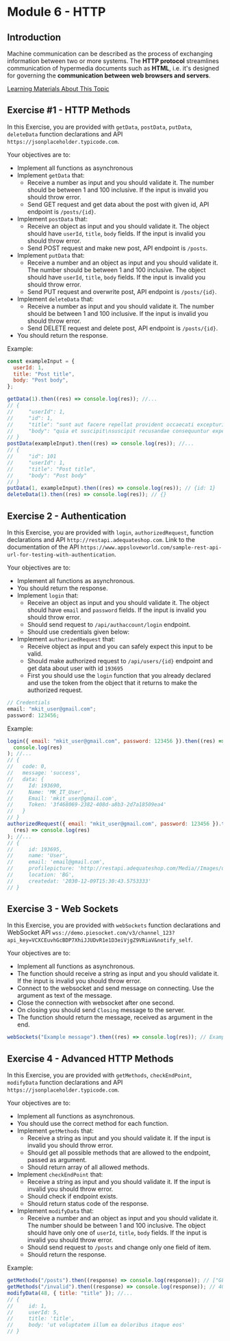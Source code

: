 # Module 6 - HTTP

## Introduction

Machine communication can be described as the process of exchanging information between two or more systems. The **HTTP protocol** streamlines communication of hypermedia documents such as **HTML**, i.e. it's designed for governing the **communication between web browsers and servers**.

[Learning Materials About This Topic](https://www.notion.so/mkit/HTTP-9398181e010841529abd2ba6ba51657d)

## Exercise #1 - HTTP Methods

In this Exercise, you are provided with `getData`, `postData`, `putData`, `deleteData` function declarations and API `https://jsonplaceholder.typicode.com`.

Your objectives are to:

- Implement all functions as asynchronous
- Implement `getData` that:
  - Receive a number as input and you should validate it. The number should be between 1 and 100 inclusive. If the input is invalid you should throw error.
  - Send GET request and get data about the post with given id, API endpoint is `/posts/{id}`.
- Implement `postData` that:
  - Receive an object as input and you should validate it. The object should have `userId`, `title`, `body` fields. If the input is invalid you should throw error.
  - Send POST request and make new post, API endpoint is `/posts`.
- Implement `putData` that:
  - Receive a number and an object as input and you should validate it. The number should be between 1 and 100 inclusive. The object should have `userId`, `title`, `body` fields. If the input is invalid you should throw error.
  - Send PUT request and overwrite post, API endpoint is `/posts/{id}`.
- Implement `deleteData` that:
  - Receive a number as input and you should validate it. The number should be between 1 and 100 inclusive. If the input is invalid you should throw error.
  - Send DELETE request and delete post, API endpoint is `/posts/{id}`.
- You should return the response.

Example:

```js
const exampleInput = {
  userId: 1,
  title: "Post title",
  body: "Post body",
};

getData(1).then((res) => console.log(res)); //...
// {
//     "userId": 1,
//     "id": 1,
//     "title": "sunt aut facere repellat provident occaecati excepturi optio reprehenderit",
//     "body": "quia et suscipit\nsuscipit recusandae consequuntur expedita et cum\nreprehenderit molestiae ut ut quas totam\nnostrum rerum est autem sunt rem eveniet architecto"
// }
postData(exampleInput).then((res) => console.log(res)); //...
// {
//     "id": 101
//     "userId": 1,
//     "title": "Post title",
//     "body": "Post body"
// }
putData(1, exampleInput).then((res) => console.log(res)); // {id: 1}
deleteData(1).then((res) => console.log(res)); // {}
```

## Exercise 2 - Authentication

In this Exercise, you are provided with `login`, `authorizedRequest`, function declarations and API `http://restapi.adequateshop.com`. Link to the documentation of the API `https://www.appsloveworld.com/sample-rest-api-url-for-testing-with-authentication`.

Your objectives are to:

- Implement all functions as asynchronous.
- You should return the response.
- Implement `login` that:
  - Receive an object as input and you should validate it. The object should have `email` and `password` fields. If the input is invalid you should throw error.
  - Should send request to `/api/authaccount/login` endpoint.
  - Should use credentials given below:
- Implement `authorizedRequest` that:
  - Receive object as input and you can safely expect this input to be valid.
  - Should make authorized request to `/api/users/{id}` endpoint and get data about user with id `193695`
  - First you should use the `login` function that you already declared and use the token from the object that it returns to make the authorized request.

```js
// Credentials
email: "mkit_user@gmail.com";
password: 123456;
```

Example:

```js
login({ email: "mkit_user@gmail.com", password: 123456 }).then((res) =>
  console.log(res)
); //...
// {
//   code: 0,
//   message: 'success',
//   data: {
//     Id: 193690,
//     Name: 'MK_IT_User',
//     Email: 'mkit_user@gmail.com',
//     Token: '3f468069-2382-408d-a8b3-2d7a18509ea4'
//   }
// }
authorizedRequest({ email: "mkit_user@gmail.com", password: 123456 }).then(
  (res) => console.log(res)
); //...
// {
//     id: 193695,
//     name: 'User',
//     email: 'email@gmail.com',
//     profilepicture: 'http://restapi.adequateshop.com/Media//Images/userimageicon.png',
//     location: 'BG',
//     createdat: '2030-12-09T15:30:43.5753333'
// }
```

## Exercise 3 - Web Sockets

In this Exercise, you are provided with `webSockets` function declarations and WebSocket API `wss://demo.piesocket.com/v3/channel_123?api_key=VCXCEuvhGcBDP7XhiJJUDvR1e1D3eiVjgZ9VRiaV&notify_self`.

Your objectives are to:

- Implement all functions as asynchronous.
- The function should receive a string as input and you should validate it. If the input is invalid you should throw error.
- Connect to the websocket and send message on connecting. Use the argument as text of the message.
- Close the connection with websocket after one second.
- On closing you should send `Closing` message to the server.
- The function should return the message, received as argument in the end.

```js
webSockets("Example message").then((res) => console.log(res)); // Example message
```

## Exercise 4 - Advanced HTTP Methods

In this Exercise, you are provided with `getMethods`, `checkEndPoint`, `modifyData` function declarations and API `https://jsonplaceholder.typicode.com`.

Your objectives are to:

- Implement all functions as asynchronous.
- You should use the correct method for each function.
- Implement `getMethods` that:
  - Receive a string as input and you should validate it. If the input is invalid you should throw error.
  - Should get all possible methods that are allowed to the endpoint, passed as argument.
  - Should return array of all allowed methods.
- Implement `checkEndPoint` that:
  - Receive a string as input and you should validate it. If the input is invalid you should throw error.
  - Should check if endpoint exists.
  - Should return status code of the response.
- Implement `modifyData` that:
  - Receive a number and an object as input and you should validate it. The number should be between 1 and 100 inclusive. The object should have only one of `userId`, `title`, `body` fields. If the input is invalid you should throw error.
  - Should send request to `/posts` and change only one field of item.
  - Should return the response.

Example:

```js
getMethods("/posts").then((response) => console.log(response)); // ["GET", "HEAD", "PUT", "PATCH", "POST", "DELETE"]
getMethods("/invalid").then((response) => console.log(response)); // 404
modifyData(48, { title: "title" }); //...
// {
//     id: 1,
//     userId: 5,
//     title: 'title',
//     body: 'ut voluptatem illum ea doloribus itaque eos'
// }
```
